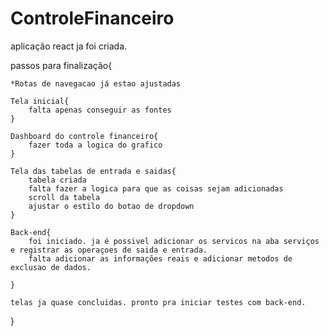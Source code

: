 # ControleFinanceiro

aplicação react ja foi criada.

passos para finalização{

    *Rotas de navegacao já estao ajustadas

    Tela inicial{
        falta apenas conseguir as fontes
    }

    Dashboard do controle financeiro{
        fazer toda a logica do grafico
    }

    Tela das tabelas de entrada e saidas{
        tabela criada
        falta fazer a logica para que as coisas sejam adicionadas    
        scroll da tabela
        ajustar o estilo do botao de dropdown
    }

    Back-end{
        foi iniciado. ja é possivel adicionar os servicos na aba serviços e registrar as operaçoes de saida e entrada.
        falta adicionar as informações reais e adicionar metodos de exclusao de dados.

    }
    
    telas ja quase concluidas. pronto pra iniciar testes com back-end.
}
